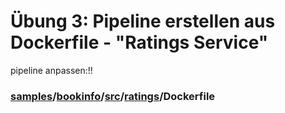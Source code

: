 # Übung 3: Pipeline erstellen aus Dockerfile - "Ratings Service"

pipeline anpassen:!!

### [samples](https://github.com/istio/istio/tree/master/samples)/[bookinfo](https://github.com/istio/istio/tree/master/samples/bookinfo)/[src](https://github.com/istio/istio/tree/master/samples/bookinfo/src)/[ratings](https://github.com/istio/istio/tree/master/samples/bookinfo/src/ratings)/**Dockerfile** <a id="blob-path"></a>

